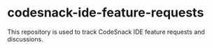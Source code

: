 # codesnack-ide-feature-requests
This repository is used to track CodeSnack IDE feature requests and discussions.
